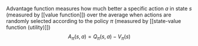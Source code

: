 Advantage function measures how much better a specific action $a$ in state $s$ (measured by [[value function]]) over the average when actions are randomly selected according to the policy $\pi$ (measured by [[state-value function (utility)]])
$$A_{\pi}(s,a) = Q_{\pi}(s,a) - V_{\pi}(s)$$


